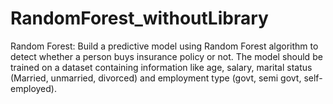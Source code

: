 # RandomForest_withoutLibrary
Random Forest: Build a predictive model using Random Forest algorithm to detect whether a person buys insurance policy or not. The model should be trained on a dataset containing information like age, salary, marital status  (Married, unmarried, divorced) and employment type (govt, semi govt, self- employed).
